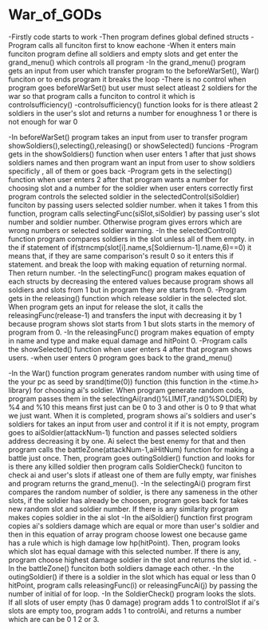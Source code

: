 # War_of_GODs
-Firstly code starts to work
-Then program defines global defined structs
-Program calls all funciton first to know eachone
-When it enters main funciton program define all soldiers and empty slots and get enter the grand_menu() which controls all program
-In the grand_menu() program gets an input from user which transfer program to the beforeWarSet(), War() funciton or to ends program it breaks the loop
-There is no control when program goes beforeWarSet() but user must select atleast 2 soldiers for the war so that program calls a funciton to control it which is controlsufficiency()
-controlsufficiency() function looks for is there atleast 2 soldiers in the user's slot and returns a number for enoughness 1 or there is not enough for war 0
  
  -In beforeWarSet() program takes an input from user to transfer program showSoldiers(),selecting(),releasing() or showSelected() funcions
	-Program gets in the showSoldiers() function when user enters 1 after that just shows soldiers names and then program want an input from user to show soldiers specificly , all of them or goes back
	-Program gets in the selecting() function when user enters 2 after that program wants a number for choosing slot and a number for the soldier when user enters correctly first program controls the 
  selected soldier in the selectedControl(siSoldier) funciton by passing users selected soldier number. when it takes 1 from this function, program calls selectingFunc(siSlot,siSoldier) by passing user's
  slot number and soldier number. Otherwise program gives errors which are wrong numbers or selected soldier warning.
		-In the selectedControl() function program compares soldiers in the slot unless all of them empty. in the if statement of if(strncmp(slot[i].name,s[Soldiernum-1].name,6)==0) it means that,
	if they are same comparison's result 0 so it enters this if statement. and break the loop with making equation of returning normal. Then return number.
		-In the selectingFunc() program makes equation of each structs by decreasing the entered values because program shows all soldiers and slots from 1 but in program they are starts from 0.
	-Program gets in the releasing() function which release soldier in the selected slot. When program gets an input for release the slot, it calls the releasingFunc(release-1) and transfers the input
  with decreasing it by 1 because program shows slot starts from 1 but slots starts in the memory of program from 0.
		-In the releasingFunc() program makes equation of empty in name and type and make equal damage and hitPoint 0.
	-Program calls the showSelected() function when user enters 4 after that program shows users.
	-when user enters 0 program goes back to the grand_menu()

  -In the War() function program generates random number with using time of the your pc as seed by srand(time(0)) function (this function in the <time.h> library) for choosing ai's soldier. When  program 
generate random cods, program passes them in the selectingAi(rand()%LIMIT,rand()%SOLDIER) by %4 and %10 this means first just can be 0 to 3 and other is 0 to 9 that what we just want. When it is completed,
program shows ai's soldiers and user's soldiers for takes an input from user and control it if it is not empty, program goes to aiSoldier(attackNum-1) function and passes selected soldiers address decreasing it
by one. Ai select the best enemy for that and then program calls the battleZone(attackNum-1,aiHitNum) function for making a battle just once. Then, program goes outingSoldier() function and looks for is there 
any killed soldier then program calls SoldierCheck() funciton to check ai and user's slots if atleast one of them are fully empty, war finishes and program returns the grand_menu().
	-In the selectingAi() program first compares the random number of soldier, is there any sameness in the other slots, if the soldier has already be choosen, program goes back for takes new random slot and
  soldier number. If there is any similarity program makes copies soldier in the ai slot
	-In the aiSoldier() function first program copies ai's soldiers damage which are equal or more than user's soldier and then in this equation of array program choose lowest one because game has a rule which
  is high damage low hp(hitPoint). Then, program looks which slot has equal damage with this selected number. If there is any, program choose highest damage soldier in the slot and returns the slot id.
	-In the battleZone() funciton both soldiers damage each other.
	-In the outingSoldier() if there is a soldier in the slot which has equal or less than 0 hitPoint, program calls releasingFunc(i) or releasingFuncAi(j) by passing the number of initial of for loop.
	-In the SoldierCheck() program looks the slots. If all slots of user empty (has 0 damage) program adds 1 to controlSlot if ai's slots are empty too, program adds 1 to controlAi, and returns a number which 
  are can be 0 1 2 or 3.
